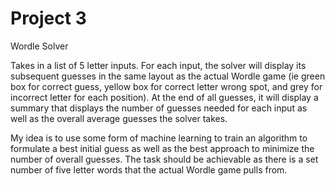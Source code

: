 # Project 3 

Wordle Solver 

Takes in a list of 5 letter inputs. For each input, the solver will display its subsequent guesses in the same layout as the actual Wordle game (ie green box for correct guess, yellow box for correct letter wrong spot, and grey for incorrect letter for each position). At the end of all guesses, it will display a summary that displays the number of guesses needed for each input as well as the overall average guesses the solver takes. 

My idea is to use some form of machine learning to train an algorithm to formulate a best initial guess as well as the best approach to minimize the number of overall guesses. The task should be achievable as there is a set number of five letter words that the actual Wordle game pulls from. 